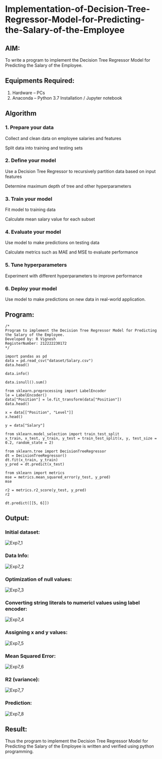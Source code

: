 # Implementation-of-Decision-Tree-Regressor-Model-for-Predicting-the-Salary-of-the-Employee

## AIM:
To write a program to implement the Decision Tree Regressor Model for Predicting the Salary of the Employee.

## Equipments Required:
1. Hardware – PCs
2. Anaconda – Python 3.7 Installation / Jupyter notebook

## Algorithm
### 1. Prepare your data
Collect and clean data on employee salaries and features

Split data into training and testing sets

### 2. Define your model
Use a Decision Tree Regressor to recursively partition data based on input features

Determine maximum depth of tree and other hyperparameters

### 3. Train your model
Fit model to training data

Calculate mean salary value for each subset

### 4. Evaluate your model
Use model to make predictions on testing data

Calculate metrics such as MAE and MSE to evaluate performance

### 5. Tune hyperparameters
Experiment with different hyperparameters to improve performance

### 6. Deploy your model
Use model to make predictions on new data in real-world application.

## Program:
```
/*
Program to implement the Decision Tree Regressor Model for Predicting the Salary of the Employee.
Developed by: R Vignesh
RegisterNumber: 212222230172
*/

import pandas as pd
data = pd.read_csv("dataset/Salary.csv")
data.head()

data.info()

data.isnull().sum()

from sklearn.preprocessing import LabelEncoder
le = LabelEncoder()
data["Position"] = le.fit_transform(data["Position"])
data.head()

x = data[["Position", "Level"]]
x.head()

y = data["Salary"]

from sklearn.model_selection import train_test_split
x_train, x_test, y_train, y_test = train_test_split(x, y, test_size = 0.2, random_state = 2)

from sklearn.tree import DecisionTreeRegressor
dt = DecisionTreeRegressor()
dt.fit(x_train, y_train)
y_pred = dt.predict(x_test)

from sklearn import metrics
mse = metrics.mean_squared_error(y_test, y_pred)
mse

r2 = metrics.r2_score(y_test, y_pred)
r2

dt.predict([[5, 6]])
```

## Output:
### Initial dataset:
![Exp7_1](https://github.com/Senthamil1412/Implementation-of-Decision-Tree-Regressor-Model-for-Predicting-the-Salary-of-the-Employee/assets/119120228/bd4f1318-9193-49c7-a675-b688f5858766)
### Data Info:
![Exp7_2](https://github.com/Senthamil1412/Implementation-of-Decision-Tree-Regressor-Model-for-Predicting-the-Salary-of-the-Employee/assets/119120228/c02062df-8ff7-4bf9-acbb-85e7ce033b69)
### Optimization of null values:
![Exp7_3](https://github.com/Senthamil1412/Implementation-of-Decision-Tree-Regressor-Model-for-Predicting-the-Salary-of-the-Employee/assets/119120228/757f64ac-de04-41b0-b693-6435c9a9bba6)
### Converting string literals to numericl values using label encoder:
![Exp7_4](https://github.com/Senthamil1412/Implementation-of-Decision-Tree-Regressor-Model-for-Predicting-the-Salary-of-the-Employee/assets/119120228/88f8b8a4-aabb-4eb2-b135-131e67f118bc)
### Assigning x and y values:
![Exp7_5](https://github.com/Senthamil1412/Implementation-of-Decision-Tree-Regressor-Model-for-Predicting-the-Salary-of-the-Employee/assets/119120228/b1eb54d7-0824-420f-8ff8-7deb69954db1)
### Mean Squared Error:
![Exp7_6](https://github.com/Senthamil1412/Implementation-of-Decision-Tree-Regressor-Model-for-Predicting-the-Salary-of-the-Employee/assets/119120228/9e389d57-3e33-4537-87f8-8ffe24700cb5)
### R2 (variance):
![Exp7_7](https://github.com/Senthamil1412/Implementation-of-Decision-Tree-Regressor-Model-for-Predicting-the-Salary-of-the-Employee/assets/119120228/88dbfd38-4e3f-4c8b-be0e-92ce432c4978)
### Prediction:
![Exp7_8](https://github.com/Senthamil1412/Implementation-of-Decision-Tree-Regressor-Model-for-Predicting-the-Salary-of-the-Employee/assets/119120228/1dfc86f7-c1b7-4e71-8977-3022f4775c64)






## Result:
Thus the program to implement the Decision Tree Regressor Model for Predicting the Salary of the Employee is written and verified using python programming.
